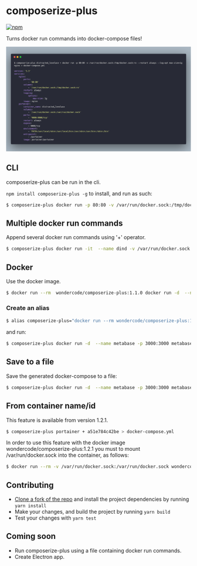 # composerize-plus

[![npm](https://img.shields.io/npm/v/composerize.svg)](https://www.npmjs.com/package/composerize-plus)

Turns docker run commands into docker-compose files!

![Demo](screenshots/composerize-plus.png)

## CLI

composerize-plus can be run in the cli.

`npm install composerize-plus -g`  to install, and run as such:

```bash
$ composerize-plus docker run -p 80:80 -v /var/run/docker.sock:/tmp/docker.sock:ro --restart always --log-opt max-size=1g nginx
```
## Multiple docker run commands
Append several docker run commands using '+' operator.

```bash
$ composerize-plus docker run -it  --name dind -v /var/run/docker.sock:/var/run/docker.sock wondercode/dind + docker run -d  --name metabase -p 3000:3000 random/metabase
```

## Docker

Use the docker image.

```bash
$ docker run --rm  wondercode/composerize-plus:1.1.0 docker run -d  --name metabase -p 3000:3000 metabase/metabase
```
### Create an alias
```bash
$ alias composerize-plus="docker run --rm wondercode/composerize-plus:1.1.0"
```
and run:
```bash
$ composerize-plus docker run -d  --name metabase -p 3000:3000 metabase/metabase
```

## Save to a file
Save the generated docker-compose to a file:

```bash
$ composerize-plus docker run -d  --name metabase -p 3000:3000 metabase/metabase > docker-compose.yml
```
## From container name/id
This feature is available from version 1.2.1.

```bash
$ composerize-plus portainer + a51e784c42be > docker-compose.yml
```
In order to use this feature with the docker image wondercode/composerize-plus:1.2.1 you must to mount /var/run/docker.sock into the container, as follows:

```bash
$ docker run --rm -v /var/run/docker.sock:/var/run/docker.sock wondercode/composerize-plus:1.2.1 a51e784c42be > docker-compose.yml
```

## Contributing

- [Clone a fork of the repo](https://guides.github.com/activities/forking/) and install the project dependencies by running `yarn install`
- Make your changes, and build the project by running `yarn build`
- Test your changes with `yarn test`

## Coming soon

- Run composerize-plus using a file containing docker run commands.
- Create Electron app.
